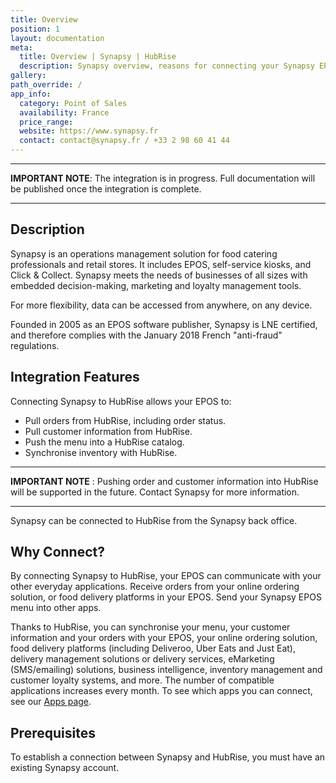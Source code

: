 ```yaml
---
title: Overview
position: 1
layout: documentation
meta:
  title: Overview | Synapsy | HubRise
  description: Synapsy overview, reasons for connecting your Synapsy EPOS to HubRise and summary of integrated features. Synchronise data between your EPOS and your other apps.
gallery:
path_override: /
app_info:
  category: Point of Sales
  availability: France
  price_range:
  website: https://www.synapsy.fr
  contact: contact@synapsy.fr / +33 2 98 60 41 44
---
```


---

**IMPORTANT NOTE**: The integration is in progress. Full documentation will be published once the integration is complete.

---

## Description

Synapsy is an operations management solution for food catering professionals and retail stores. It includes EPOS, self-service kiosks, and Click & Collect. Synapsy meets the needs of businesses of all sizes with embedded decision-making, marketing and loyalty management tools.

For more flexibility, data can be accessed from anywhere, on any device.

Founded in 2005 as an EPOS software publisher, Synapsy is LNE certified, and therefore complies with the January 2018 French "anti-fraud" regulations.

## Integration Features

Connecting Synapsy to HubRise allows your EPOS to:

- Pull orders from HubRise, including order status.
- Pull customer information from HubRise.
- Push the menu into a HubRise catalog.
- Synchronise inventory with HubRise.

---

**IMPORTANT NOTE** : Pushing order and customer information into HubRise will be supported in the future. Contact Synapsy for more information.

---

Synapsy can be connected to HubRise from the Synapsy back office.

## Why Connect?

By connecting Synapsy to HubRise, your EPOS can communicate with your other everyday applications. Receive orders from your online ordering solution, or food delivery platforms in your EPOS. Send your Synapsy EPOS menu into other apps.

Thanks to HubRise, you can synchronise your menu, your customer information and your orders with your EPOS, your online ordering solution, food delivery platforms (including Deliveroo, Uber Eats and Just Eat), delivery management solutions or delivery services, eMarketing (SMS/emailing) solutions, business intelligence, inventory management and customer loyalty systems, and more. The number of compatible applications increases every month. To see which apps you can connect, see our [Apps page](/apps).

## Prerequisites

To establish a connection between Synapsy and HubRise, you must have an existing Synapsy account.
